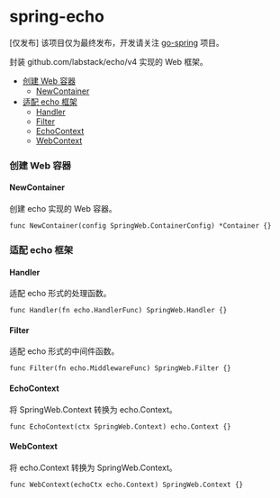 # spring-echo

[仅发布] 该项目仅为最终发布，开发请关注 [go-spring](https://github.com/jiangguilong2000/go-spring/go-spring) 项目。

封装 github.com/labstack/echo/v4 实现的 Web 框架。

- [创建 Web 容器](#创建-web-容器)
    - [NewContainer](#newcontainer)
- [适配 echo 框架](#适配-echo-框架)
    - [Handler](#handler)
    - [Filter](#filter)
    - [EchoContext](#echocontext)
    - [WebContext](#webcontext)

### 创建 Web 容器

#### NewContainer

创建 echo 实现的 Web 容器。

    func NewContainer(config SpringWeb.ContainerConfig) *Container {}

### 适配 echo 框架

#### Handler

适配 echo 形式的处理函数。

    func Handler(fn echo.HandlerFunc) SpringWeb.Handler {}

#### Filter

适配 echo 形式的中间件函数。

    func Filter(fn echo.MiddlewareFunc) SpringWeb.Filter {}

#### EchoContext

将 SpringWeb.Context 转换为 echo.Context。

    func EchoContext(ctx SpringWeb.Context) echo.Context {}

#### WebContext

将 echo.Context 转换为 SpringWeb.Context。

    func WebContext(echoCtx echo.Context) SpringWeb.Context {}